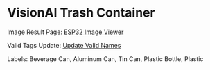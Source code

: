 # VisionAI Trash Container

Image Result Page: [ESP32 Image Viewer](https://esp32-api-mediator-36025d758c37.herokuapp.com/)

Valid Tags Update: [Update Valid Names](https://esp32-api-mediator-36025d758c37.herokuapp.com/update)

Labels: Beverage Can, Aluminum Can, Tin Can, Plastic Bottle, Plastic